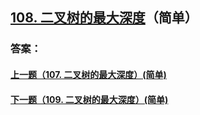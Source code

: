 ## [108. 二叉树的最大深度](https://leetcode-cn.com/problems/merge-two-sorted-lists/)（简单）





### 答案：



#### [上一题（107. 二叉树的最大深度）(简单)](https://github.com/sdwwld/leetCode/blob/master/src/main/java/com/wld/java/leetcode/leetCode0107.md)

#### [下一题（109. 二叉树的最大深度）(简单)](https://github.com/sdwwld/leetCode/blob/master/src/main/java/com/wld/java/leetcode/leetCode0109.md)